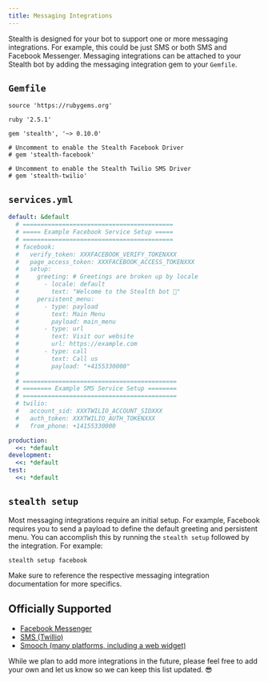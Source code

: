 ```yaml
---
title: Messaging Integrations
---
```


Stealth is designed for your bot to support one or more messaging integrations. For example, this could be just SMS or both SMS and Facebook Messenger. Messaging integrations can be attached to your Stealth bot by adding the messaging integration gem to your `Gemfile`.

## `Gemfile`

```
source 'https://rubygems.org'

ruby '2.5.1'

gem 'stealth', '~> 0.10.0'

# Uncomment to enable the Stealth Facebook Driver
# gem 'stealth-facebook'

# Uncomment to enable the Stealth Twilio SMS Driver
# gem 'stealth-twilio'
```


## `services.yml`

```yml
default: &default
  # ==========================================
  # ===== Example Facebook Service Setup =====
  # ==========================================
  # facebook:
  #   verify_token: XXXFACEBOOK_VERIFY_TOKENXXX
  #   page_access_token: XXXFACEBOOK_ACCESS_TOKENXXX
  #   setup:
  #     greeting: # Greetings are broken up by locale
  #       - locale: default
  #         text: "Welcome to the Stealth bot 🤖"
  #     persistent_menu:
  #       - type: payload
  #         text: Main Menu
  #         payload: main_menu
  #       - type: url
  #         text: Visit our website
  #         url: https://example.com
  #       - type: call
  #         text: Call us
  #         payload: "+4155330000"
  #
  # ===========================================
  # ======== Example SMS Service Setup ========
  # ===========================================
  # twilio:
  #   account_sid: XXXTWILIO_ACCOUNT_SIDXXX
  #   auth_token: XXXTWILIO_AUTH_TOKENXXX
  #   from_phone: +14155330000

production:
  <<: *default
development:
  <<: *default
test:
  <<: *default

```

## `stealth setup`

Most messaging integrations require an initial setup. For example, Facebook requires you to send a payload to define the default greeting and persistent menu. You can accomplish this by running the `stealth setup` followed by the integration. For example:

`stealth setup facebook`

Make sure to reference the respective messaging integration documentation for more specifics.

## Officially Supported

* [Facebook Messenger](https://github.com/hellostealth/stealth-facebook)
* [SMS (Twillio)](https://github.com/hellostealth/stealth-twilio)
* [Smooch (many platforms, including a web widget)](https://github.com/hellostealth/stealth-smooch)

While we plan to add more integrations in the future, please feel free to add your own and let us know so we can keep this list updated. 😎
